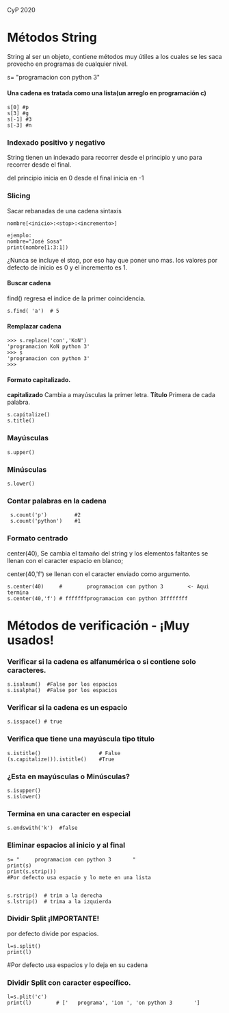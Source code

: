CyP 2020
# Métodos String
String al ser un objeto, contiene métodos muy útiles a los cuales se les saca provecho en programas de cualquier nivel.


s= "programacion con python 3"

#### Una cadena es tratada como una lista(un arreglo en programación c)
```
s[0] #p
s[3] #g
s[-1] #3
s[-3] #n

```
### Indexado positivo y negativo
String tienen un indexado para recorrer desde el principio y uno para recorrer desde el final.

del principio inicia en 0
desde el final inicia en -1
### Slicing

Sacar rebanadas de una cadena
sintaxis
```
nombre[<inicio>:<stop>:<incremento>]

ejemplo:
nombre="José Sosa"
print(nombre[1:3:1])
```
¿Nunca se incluye el stop, por eso hay que poner uno mas.
los valores por defecto de inicio es 0 y el incremento es 1.

#### Buscar cadena
find() regresa el indice de la primer coincidencia.
```
s.find( 'a')  # 5
```

#### Remplazar cadena

```
>>> s.replace('con','KoN')
'programacion KoN python 3'
>>> s
'programacion con python 3'
>>>
```


#### Formato capitalizado.
**capitalizado**
  Cambia a mayúsculas la primer letra.
**Título**
  Primera de cada palabra.
```
s.capitalize()
s.title()
```

### Mayúsculas
```
s.upper()
```



### Minúsculas



```
s.lower()
```



### Contar palabras en la cadena


```
 s.count('p')         #2
 s.count('python')    #1
```


### Formato centrado
center(40), Se cambia el tamaño del string y los elementos faltantes se llenan con el caracter espacio en blanco;

center(40,'f') se llenan con el caracter enviado como argumento.

```
s.center(40)     #        programacion con python 3        <- Aqui termina
s.center(40,'f') # fffffffprogramacion con python 3ffffffff
```



# Métodos de verificación - ¡Muy usados!

### Verificar si la cadena es alfanumérica o si contiene solo caracteres.

```
s.isalnum()  #False por los espacios
s.isalpha()  #False por los espacios
```



### Verificar si la cadena es un espacio

```
s.isspace() # true
```





### Verifica que tiene una mayúscula tipo titulo
```
s.istitle()                   # False
(s.capitalize()).istitle()    #True
```



### ¿Esta en mayúsculas o Minúsculas?
```
s.isupper()
s.islower()
```




### Termina en una caracter en especial
```
s.endswith('k')  #false
```





###  Eliminar espacios al inicio y al final
```
s= "     programacion con python 3       "
print(s)
print(s.strip())
#Por defecto usa espacio y lo mete en una lista


s.rstrip()  # trim a la derecha
s.lstrip()  # trima a la izquierda
```





###  Dividir Split ¡IMPORTANTE!
por defecto divide por espacios.
```
l=s.split()
print(l)
```
#Por defecto usa espacios y lo deja en su cadena

###  Dividir Split  con caracter específico.
```
l=s.plit('c')
print(l)        # ['   programa', 'ion ', 'on python 3       ']
```
